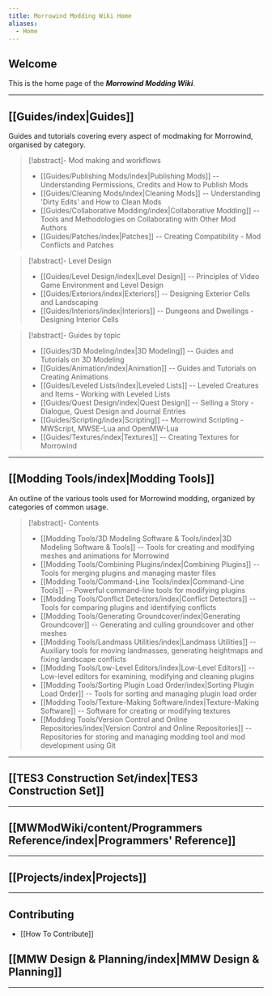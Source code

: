 ```yaml
---
title: Morrowind Modding Wiki Home
aliases:
  - Home
---
```

## Welcome

This is the home page of the ***Morrowind Modding Wiki***.

---

## [[Guides/index|Guides]]

Guides and tutorials covering every aspect of modmaking for Morrowind, organised by category.

>[!abstract]- Mod making and workflows
>
>* [[Guides/Publishing Mods/index|Publishing Mods]] -- Understanding Permissions, Credits and How to Publish Mods
>* [[Guides/Cleaning Mods/index|Cleaning Mods]] -- Understanding 'Dirty Edits' and How to Clean Mods
>* [[Guides/Collaborative Modding/index|Collaborative Modding]] -- Tools and Methodologies on Collaborating with Other Mod Authors
>* [[Guides/Patches/index|Patches]] -- Creating Compatibility - Mod Conflicts and Patches

>[!abstract]- Level Design
>
>* [[Guides/Level Design/index|Level Design]] -- Principles of Video Game Environment and Level Design
>* [[Guides/Exteriors/index|Exteriors]] -- Designing Exterior Cells and Landscaping
>* [[Guides/Interiors/index|Interiors]] -- Dungeons and Dwellings - Designing Interior Cells

>[!abstract]- Guides by topic
>
>* [[Guides/3D Modeling/index|3D Modeling]] -- Guides and Tutorials on 3D Modeling
>* [[Guides/Animation/index|Animation]] -- Guides and Tutorials on Creating Animations
>* [[Guides/Leveled Lists/index|Leveled Lists]] -- Leveled Creatures and Items - Working with Leveled Lists
>* [[Guides/Quest Design/index|Quest Design]] -- Selling a Story - Dialogue, Quest Design and Journal Entries
>* [[Guides/Scripting/index|Scripting]] -- Morrowind Scripting - MWScript, MWSE-Lua and OpenMW-Lua
>* [[Guides/Textures/index|Textures]] -- Creating Textures for Morrowind

---

## [[Modding Tools/index|Modding Tools]]

An outline of the various tools used for Morrowind modding, organized by categories of common usage.

>[!abstract]- Contents
>
>* [[Modding Tools/3D Modeling Software & Tools/index|3D Modeling Software & Tools]] -- Tools for creating and modifying meshes and animations for Morrowind
>* [[Modding Tools/Combining Plugins/index|Combining Plugins]] -- Tools for merging plugins and managing master files
>* [[Modding Tools/Command-Line Tools/index|Command-Line Tools]] -- Powerful command-line tools for modifying plugins
>* [[Modding Tools/Conflict Detectors/index|Conflict Detectors]] -- Tools for comparing plugins and identifying conflicts
>* [[Modding Tools/Generating Groundcover/index|Generating Groundcover]] -- Generating and culling groundcover and other meshes
>* [[Modding Tools/Landmass Utilities/index|Landmass Utilities]] -- Auxiliary tools for moving landmasses, generating heightmaps and fixing landscape conflicts
>* [[Modding Tools/Low-Level Editors/index|Low-Level Editors]] -- Low-level editors for examining, modifying and cleaning plugins
>* [[Modding Tools/Sorting Plugin Load Order/index|Sorting Plugin Load Order]] -- Tools for sorting and managing plugin load order
>* [[Modding Tools/Texture-Making Software/index|Texture-Making Software]] -- Software for creating or modifying textures
>* [[Modding Tools/Version Control and Online Repositories/index|Version Control and Online Repositories]] -- Repositories for storing and managing modding tool and mod development using Git

---

## [[TES3 Construction Set/index|TES3 Construction Set]]

---

## [[MWModWiki/content/Programmers Reference/index|Programmers' Reference]]

---

## [[Projects/index|Projects]]

---

## Contributing

* [[How To Contribute]]

## [[MMW Design & Planning/index|MMW Design & Planning]]

---
